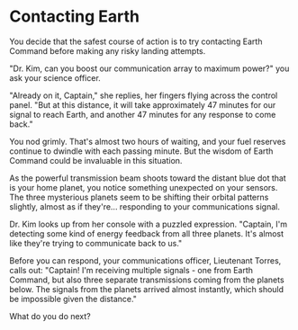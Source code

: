 # Contacting Earth

You decide that the safest course of action is to try contacting Earth Command before making any risky landing attempts. 

"Dr. Kim, can you boost our communication array to maximum power?" you ask your science officer.

"Already on it, Captain," she replies, her fingers flying across the control panel. "But at this distance, it will take approximately 47 minutes for our signal to reach Earth, and another 47 minutes for any response to come back."

You nod grimly. That's almost two hours of waiting, and your fuel reserves continue to dwindle with each passing minute. But the wisdom of Earth Command could be invaluable in this situation.

As the powerful transmission beam shoots toward the distant blue dot that is your home planet, you notice something unexpected on your sensors. The three mysterious planets seem to be shifting their orbital patterns slightly, almost as if they're... responding to your communications signal.

Dr. Kim looks up from her console with a puzzled expression. "Captain, I'm detecting some kind of energy feedback from all three planets. It's almost like they're trying to communicate back to us."

Before you can respond, your communications officer, Lieutenant Torres, calls out: "Captain! I'm receiving multiple signals - one from Earth Command, but also three separate transmissions coming from the planets below. The signals from the planets arrived almost instantly, which should be impossible given the distance."

What do you do next?